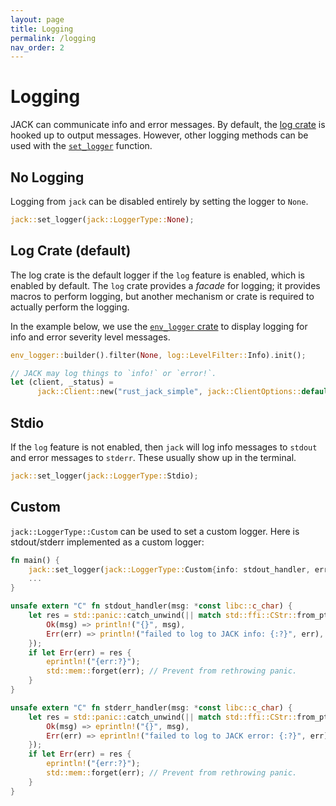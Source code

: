 ```yaml
---
layout: page
title: Logging
permalink: /logging
nav_order: 2
---
```


# Logging

JACK can communicate info and error messages. By default, the [log
crate](https://github.com/rust-lang/log) is hooked up to output
messages. However, other logging methods can be used with the
[`set_logger`](https://docs.rs/jack/latest/jack/fn.set_logger.html) function.

## No Logging

Logging from `jack` can be disabled entirely by setting the logger to `None`.

```rust
jack::set_logger(jack::LoggerType::None);
```

## Log Crate (default)

The log crate is the default logger if the `log` feature is enabled, which is
enabled by default. The `log` crate provides a *facade* for logging; it provides
macros to perform logging, but another mechanism or crate is required to
actually perform the logging.

In the example below, we use the [`env_logger`
crate](https://crates.io/crates/env_logger) to display logging for info and
error severity level messages.

```rust
env_logger::builder().filter(None, log::LevelFilter::Info).init();

// JACK may log things to `info!` or `error!`.
let (client, _status) =
      jack::Client::new("rust_jack_simple", jack::ClientOptions::default()).unwrap();
```


## Stdio

If the `log` feature is not enabled, then `jack` will log info messages to
`stdout` and error messages to `stderr`. These usually show up in the terminal.

```rust
jack::set_logger(jack::LoggerType::Stdio);
```

## Custom

`jack::LoggerType::Custom` can be used to set a custom logger. Here is
stdout/stderr implemented as a custom logger:

```rust
fn main() {
    jack::set_logger(jack::LoggerType::Custom{info: stdout_handler, error: stderr_handler});
    ...
}

unsafe extern "C" fn stdout_handler(msg: *const libc::c_char) {
    let res = std::panic::catch_unwind(|| match std::ffi::CStr::from_ptr(msg).to_str() {
        Ok(msg) => println!("{}", msg),
        Err(err) => println!("failed to log to JACK info: {:?}", err),
    });
    if let Err(err) = res {
        eprintln!("{err:?}");
        std::mem::forget(err); // Prevent from rethrowing panic.
    }
}

unsafe extern "C" fn stderr_handler(msg: *const libc::c_char) {
    let res = std::panic::catch_unwind(|| match std::ffi::CStr::from_ptr(msg).to_str() {
        Ok(msg) => eprintln!("{}", msg),
        Err(err) => eprintln!("failed to log to JACK error: {:?}", err),
    });
    if let Err(err) = res {
        eprintln!("{err:?}");
        std::mem::forget(err); // Prevent from rethrowing panic.
    }
}
```
